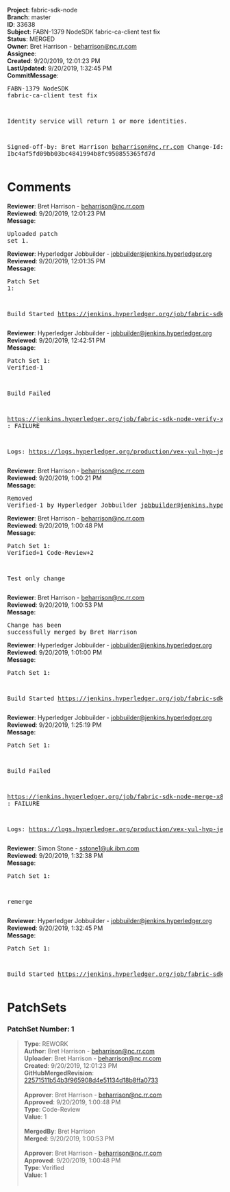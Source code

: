 <strong>Project</strong>: fabric-sdk-node<br><strong>Branch</strong>: master<br><strong>ID</strong>: 33638<br><strong>Subject</strong>: FABN-1379 NodeSDK fabric-ca-client test fix<br><strong>Status</strong>: MERGED<br><strong>Owner</strong>: Bret Harrison - beharrison@nc.rr.com<br><strong>Assignee</strong>:<br><strong>Created</strong>: 9/20/2019, 12:01:23 PM<br><strong>LastUpdated</strong>: 9/20/2019, 1:32:45 PM<br><strong>CommitMessage</strong>:<br><pre>FABN-1379 NodeSDK fabric-ca-client test fix

Identity service will return 1 or more identities.

Signed-off-by: Bret Harrison <beharrison@nc.rr.com>
Change-Id: Ibc4af5fd09bb03bc4841994b8fc950855365fd7d
</pre><h1>Comments</h1><strong>Reviewer</strong>: Bret Harrison - beharrison@nc.rr.com<br><strong>Reviewed</strong>: 9/20/2019, 12:01:23 PM<br><strong>Message</strong>: <pre>Uploaded patch set 1.</pre><strong>Reviewer</strong>: Hyperledger Jobbuilder - jobbuilder@jenkins.hyperledger.org<br><strong>Reviewed</strong>: 9/20/2019, 12:01:35 PM<br><strong>Message</strong>: <pre>Patch Set 1:

Build Started https://jenkins.hyperledger.org/job/fabric-sdk-node-verify-x86_64/2942/</pre><strong>Reviewer</strong>: Hyperledger Jobbuilder - jobbuilder@jenkins.hyperledger.org<br><strong>Reviewed</strong>: 9/20/2019, 12:42:51 PM<br><strong>Message</strong>: <pre>Patch Set 1: Verified-1

Build Failed 

https://jenkins.hyperledger.org/job/fabric-sdk-node-verify-x86_64/2942/ : FAILURE

Logs: https://logs.hyperledger.org/production/vex-yul-hyp-jenkins-3/fabric-sdk-node-verify-x86_64/2942</pre><strong>Reviewer</strong>: Bret Harrison - beharrison@nc.rr.com<br><strong>Reviewed</strong>: 9/20/2019, 1:00:21 PM<br><strong>Message</strong>: <pre>Removed Verified-1 by Hyperledger Jobbuilder <jobbuilder@jenkins.hyperledger.org>
</pre><strong>Reviewer</strong>: Bret Harrison - beharrison@nc.rr.com<br><strong>Reviewed</strong>: 9/20/2019, 1:00:48 PM<br><strong>Message</strong>: <pre>Patch Set 1: Verified+1 Code-Review+2

Test only change</pre><strong>Reviewer</strong>: Bret Harrison - beharrison@nc.rr.com<br><strong>Reviewed</strong>: 9/20/2019, 1:00:53 PM<br><strong>Message</strong>: <pre>Change has been successfully merged by Bret Harrison</pre><strong>Reviewer</strong>: Hyperledger Jobbuilder - jobbuilder@jenkins.hyperledger.org<br><strong>Reviewed</strong>: 9/20/2019, 1:01:00 PM<br><strong>Message</strong>: <pre>Patch Set 1:

Build Started https://jenkins.hyperledger.org/job/fabric-sdk-node-merge-x86_64/498/</pre><strong>Reviewer</strong>: Hyperledger Jobbuilder - jobbuilder@jenkins.hyperledger.org<br><strong>Reviewed</strong>: 9/20/2019, 1:25:19 PM<br><strong>Message</strong>: <pre>Patch Set 1:

Build Failed 

https://jenkins.hyperledger.org/job/fabric-sdk-node-merge-x86_64/498/ : FAILURE

Logs: https://logs.hyperledger.org/production/vex-yul-hyp-jenkins-3/fabric-sdk-node-merge-x86_64/498</pre><strong>Reviewer</strong>: Simon Stone - sstone1@uk.ibm.com<br><strong>Reviewed</strong>: 9/20/2019, 1:32:38 PM<br><strong>Message</strong>: <pre>Patch Set 1:

remerge</pre><strong>Reviewer</strong>: Hyperledger Jobbuilder - jobbuilder@jenkins.hyperledger.org<br><strong>Reviewed</strong>: 9/20/2019, 1:32:45 PM<br><strong>Message</strong>: <pre>Patch Set 1:

Build Started https://jenkins.hyperledger.org/job/fabric-sdk-node-merge-x86_64/499/</pre><h1>PatchSets</h1><h3>PatchSet Number: 1</h3><blockquote><strong>Type</strong>: REWORK<br><strong>Author</strong>: Bret Harrison - beharrison@nc.rr.com<br><strong>Uploader</strong>: Bret Harrison - beharrison@nc.rr.com<br><strong>Created</strong>: 9/20/2019, 12:01:23 PM<br><strong>GitHubMergedRevision</strong>: [22571511b54b3f965908d4e51134d18b8ffa0733](https://github.com/hyperledger/fabric-sdk-node/commit/22571511b54b3f965908d4e51134d18b8ffa0733)<br><br><strong>Approver</strong>: Bret Harrison - beharrison@nc.rr.com<br><strong>Approved</strong>: 9/20/2019, 1:00:48 PM<br><strong>Type</strong>: Code-Review<br><strong>Value</strong>: 1<br><br><strong>MergedBy</strong>: Bret Harrison<br><strong>Merged</strong>: 9/20/2019, 1:00:53 PM<br><br><strong>Approver</strong>: Bret Harrison - beharrison@nc.rr.com<br><strong>Approved</strong>: 9/20/2019, 1:00:48 PM<br><strong>Type</strong>: Verified<br><strong>Value</strong>: 1<br><br></blockquote>